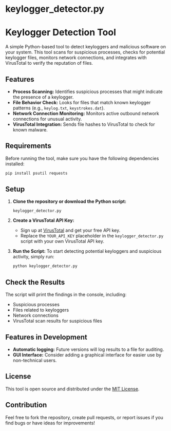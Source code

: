 # keylogger_detector.py
# Keylogger Detection Tool

A simple Python-based tool to detect keyloggers and malicious software on your system. This tool scans for suspicious processes, checks for potential keylogger files, monitors network connections, and integrates with VirusTotal to verify the reputation of files.

## Features

* **Process Scanning:** Identifies suspicious processes that might indicate the presence of a keylogger.
* **File Behavior Check:** Looks for files that match known keylogger patterns (e.g., `keylog.txt`, `keystrokes.dat`).
* **Network Connection Monitoring:** Monitors active outbound network connections for unusual activity.
* **VirusTotal Integration:** Sends file hashes to VirusTotal to check for known malware.

## Requirements

Before running the tool, make sure you have the following dependencies installed:

```bash
pip install psutil requests
```
## Setup

1.  **Clone the repository or download the Python script:**

    ```
    keylogger_detector.py
    ```

2.  **Create a VirusTotal API Key:**

      * Sign up at [VirusTotal](https://www.virustotal.com/) and get your free API key.
      * Replace the `YOUR_API_KEY` placeholder in the `keylogger_detector.py` script with your own VirusTotal API key.

3.  **Run the Script:**
    To start detecting potential keyloggers and suspicious activity, simply run:

    ```bash
    python keylogger_detector.py
    ```

## Check the Results

The script will print the findings in the console, including:

  * Suspicious processes
  * Files related to keyloggers
  * Network connections
  * VirusTotal scan results for suspicious files

## Features in Development

  * **Automatic logging:** Future versions will log results to a file for auditing.
  * **GUI Interface:** Consider adding a graphical interface for easier use by non-technical users.

## License

This tool is open source and distributed under the [MIT License](https://www.google.com/search?q=LICENSE).

## Contribution

Feel free to fork the repository, create pull requests, or report issues if you find bugs or have ideas for improvements!
